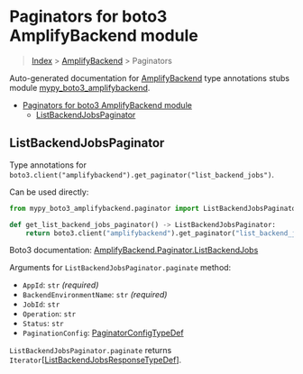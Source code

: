# Paginators for boto3 AmplifyBackend module

> [Index](..) > [AmplifyBackend](.) > Paginators

Auto-generated documentation for
[AmplifyBackend](https://boto3.amazonaws.com/v1/documentation/api/1.17.78/reference/services/amplifybackend.html#AmplifyBackend)
type annotations stubs module
[mypy_boto3_amplifybackend](https://pypi.org/project/mypy-boto3-amplifybackend/).

- [Paginators for boto3 AmplifyBackend module](#paginators-for-boto3-amplifybackend-module)
  - [ListBackendJobsPaginator](#listbackendjobspaginator)

## ListBackendJobsPaginator

Type annotations for
`boto3.client("amplifybackend").get_paginator("list_backend_jobs")`.

Can be used directly:

```python
from mypy_boto3_amplifybackend.paginator import ListBackendJobsPaginator

def get_list_backend_jobs_paginator() -> ListBackendJobsPaginator:
    return boto3.client("amplifybackend").get_paginator("list_backend_jobs")
```

Boto3 documentation:
[AmplifyBackend.Paginator.ListBackendJobs](https://boto3.amazonaws.com/v1/documentation/api/1.17.78/reference/services/amplifybackend.html#AmplifyBackend.Paginator.ListBackendJobs)

Arguments for `ListBackendJobsPaginator.paginate` method:

- `AppId`: `str` *(required)*
- `BackendEnvironmentName`: `str` *(required)*
- `JobId`: `str`
- `Operation`: `str`
- `Status`: `str`
- `PaginationConfig`:
  [PaginatorConfigTypeDef](./type_defs.md#paginatorconfigtypedef)

`ListBackendJobsPaginator.paginate` returns
`Iterator`\[[ListBackendJobsResponseTypeDef](./type_defs.md#listbackendjobsresponsetypedef)\].
